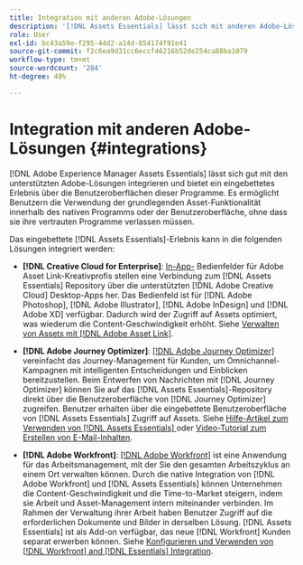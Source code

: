 ```yaml
---
title: Integration mit anderen Adobe-Lösungen
description: '[!DNL Assets Essentials] lässt sich mit anderen Adobe-Lösungen integrieren und bietet ein eingebettetes Erlebnis innerhalb des nativen Programms.'
role: User
exl-id: bc43a59e-f295-44d2-a14d-854174f91e41
source-git-commit: f2c6ea9d31cc6eccf46216b52de254ca88ba1079
workflow-type: tm+mt
source-wordcount: '284'
ht-degree: 49%

---
```


# Integration mit anderen Adobe-Lösungen {#integrations}

[!DNL Adobe Experience Manager Assets Essentials] lässt sich gut mit den unterstützten Adobe-Lösungen integrieren und bietet ein eingebettetes Erlebnis über die Benutzeroberflächen dieser Programme. Es ermöglicht Benutzern die Verwendung der grundlegenden Asset-Funktionalität innerhalb des nativen Programms oder der Benutzeroberfläche, ohne dass sie ihre vertrauten Programme verlassen müssen.

Das eingebettete [!DNL Assets Essentials]-Erlebnis kann in die folgenden Lösungen integriert werden:

* **[!DNL Creative Cloud for Enterprise]**:  [In-App-](https://www.adobe.com/de/creativecloud/business/enterprise/adobe-asset-link.html) Bedienfelder für Adobe Asset Link-Kreativprofis stellen eine Verbindung zum  [!DNL Assets Essentials] Repository über die unterstützten  [!DNL Adobe Creative Cloud] Desktop-Apps her. Das Bedienfeld ist für [!DNL Adobe Photoshop], [!DNL Adobe Illustrator], [!DNL Adobe InDesign] und [!DNL Adobe XD] verfügbar. Dadurch wird der Zugriff auf Assets optimiert, was wiederum die Content-Geschwindigkeit erhöht. Siehe [Verwalten von Assets mit  [!DNL Adobe Asset Link]](https://helpx.adobe.com/de/enterprise/using/manage-assets-using-adobe-asset-link.html).

* **[!DNL Adobe Journey Optimizer]**:  [[!DNL Adobe Journey Optimizer]](https://business.adobe.com/products/journey-optimizer/adobe-journey-optimizer.html) vereinfacht das Journey-Management für Kunden, um Omnichannel-Kampagnen mit intelligenten Entscheidungen und Einblicken bereitzustellen. Beim Entwerfen von Nachrichten mit [!DNL Journey Optimizer] können Sie auf das [!DNL Assets Essentials]-Repository direkt über die Benutzeroberfläche von [!DNL Journey Optimizer] zugreifen. Benutzer erhalten über die eingebettete Benutzeroberfläche von [!DNL Assets Essentials] Zugriff auf Assets. Siehe [Hilfe-Artikel zum Verwenden von  [!DNL Assets Essentials] ](https://experienceleague.adobe.com/docs/journey-optimizer/using/create-messages/assets-essentials.html?lang=de) oder [Video-Tutorial zum Erstellen von E-Mail-Inhalten](https://experienceleague.adobe.com/docs/journey-optimizer-learn/tutorials/create-messages/create-email-content-with-the-message-editor.html?lang=de).

* **[!DNL Adobe Workfront]**:  [[!DNL Adobe Workfront]](https://www.workfront.com/) ist eine Anwendung für das Arbeitsmanagement, mit der Sie den gesamten Arbeitszyklus an einem Ort verwalten können. Durch die native Integration von [!DNL Adobe Workfront] und [!DNL Assets Essentials] können Unternehmen die Content-Geschwindigkeit und die Time-to-Market steigern, indem sie Arbeit und Asset-Management intern miteinander verbinden. Im Rahmen der Verwaltung ihrer Arbeit haben Benutzer Zugriff auf die erforderlichen Dokumente und Bilder in derselben Lösung. [!DNL Assets Essentials] ist als Add-on verfügbar, das neue  [!DNL Workfront] Kunden separat erwerben können. Siehe [Konfigurieren und Verwenden von [!DNL Workfront] and [!DNL Essentials] Integration](https://one.workfront.com/s/document-item?bundleId=the-new-workfront-experience&amp;topicId=Content%2FDocuments%2FAdobe_Workfront_for_Experience_Manager_Assets_Essentials%2F_workfront-for-aem-asset-essentials.htm).

<!-- TBD: Hiding this link till GA. Do not even include the beta mention as discussed with Greg. Beta is done with customers selected by the Accounts team. It is not an open Beta program. At GA, document this.

* **[[!DNL Creative Cloud Libraries]**: This integration will be made available in the future.

* **[[!DNL Adobe Studio]]**: This integration will be made available in the future.
-->
